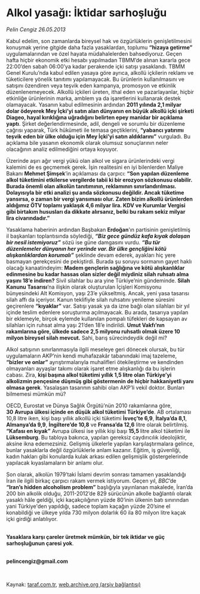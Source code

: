 # Alkol yasağı: İktidar sarhoşluğu 

*Pelin Cengiz 26.05.2013*

<div class="yazi"><p>Kabul edelim, son zamanlarda bireysel hak ve özgürlüklerin genişletilmesini konuşmak yerine gitgide daha fazla yasaklardan, toplumu <b>“hizaya getirme”</b> uygulamalarından ve özel hayata müdahalelerden bahsediyoruz. Geçen hafta hiçbir ekonomik etki hesabı yapılmadan TBMM’de alınan kararla gece 22:00’den sabah 06:00’ya kadar perakende içki satışı yasaklandı. TBMM Genel Kurulu’nda kabul edilen yasaya göre ayrıca, alkollü içkilerin reklamı ve tüketicilere yönelik tanıtımı yapılamayacak. Bu ürünlerin kullanılmasını ve satışını özendiren veya teşvik eden kampanya, promosyon ve etkinlik düzenlenemeyecek. Alkollü içkileri üreten, ithal eden ve pazarlayanlar, hiçbir etkinliğe ürünlerinin marka, amblem ya da işaretlerini kullanarak destek olamayacak. Yasanın kabul edilmesinin ardından <strong>2011 yılında 2,1 milyar dolar ödeyerek Mey İçki’yi satın alan dünyanın en büyük alkollü içki şirketi Diageo, hayal kırıklığına uğradığını belirten epey manidar bir açıklama yaptı</strong>. Şirket değerlendirmesinde, adil, dengeli ve sorumlu bir düzenleme çağrısı yaparak, Türk hükümeti ile temasa geçtiklerini, <b>“yabancı yatırımı teşvik eden bir ülke olduğu için Mey İçki’yi satın aldıklarını”</b> vurguladı. Bu açıklama bile yasanın ekonomik olarak olumsuz sonuçlarının neler olacağının analiz edilmediğini ortaya koyuyor.</p>
<p>Üzerinde aşırı ağır vergi yükü olan alkol ve sigara ürünlerindeki vergi kalemini de es geçmemek gerek. İşin realitesini en iyi bilenlerden Maliye Bakanı <b>Mehmet Şimşek</b>’in açıklaması da çarpıcı: <b>“Son yapılan düzenleme alkol tüketimini etkilerse vergilerde tabii ki bir erozyon sözkonusu olabilir. Burada önemli olan alkolün tanıtımının, reklamının sınırlandırılması. Dolayısıyla bir etki analizi şu anda sözkonusu değildir. Ancak tüketime yansırsa, o zaman bir vergi yansıması olur. Zaten bizim alkollü ürünlerden aldığımız ÖTV toplamı yaklaşık 4,6 milyar lira. KDV ve Kurumlar Vergisi gibi birtakım hususları da dikkate alırsanız, belki bu rakam sekiz milyar lira civarındadır.”</b></p>
<p>Yasaklama haberinin ardından Başbakan <b>Erdoğan</b>’ın partisinin genişletilmiş il başkanları toplantısında söylediği, <b><i>“Biz gece gündüz kafa kıyak dolaşan bir nesil istemiyoruz”</i></b> sözü ise güne damgasını vurdu. <b><i>“Bu tür düzenlemeler dünyanın her yerinde var. Bir ülke gençliğini kötü alışkanlıklardan korumalı”</i></b> şeklinde devam ederek, ayakları hiç yere basmayan gerekçesini de pekiştirdi. Burada şu soruyu sormanın gayet haklı olacağı kanaatindeyim: <strong>Madem gençlerin sağlığına ve kötü alışkanlıklar edinmesine bu kadar hassas olan sizler değil miydiniz silah ruhsatı alma yaşını 18’e indiren?</strong> Sivil silahlar bu ara yine Türkiye’nin gündeminde. <b>Silah Kanunu Tasarısı</b>’na ilişkin olarak oluşturulan İçişleri Komisyonu bünyesindeki Alt Komisyon, yaşı 23’e yükseltmiş. Ancak, yeni yasa tasarısı silah affı da içeriyor. Kanun teklifiyle silah ruhsatını yenileme süresini geçirenlere <b>“kıyaklar”</b> var. Satışı yasak ya da izne bağlı olan silahları bir yıl içinde teslim edenlere soruşturma açılmayacak. Bu arada, tasarıya yapılan bir eklemeyle, birçok eylemde kullanılan pompalı tüfekleri de kapsayan av silahları için ruhsat alma yaşı 21’den 18’e indirildi. <strong>Umut Vakfı’nın rakamlarına göre, ülkede sadece 2,5 milyonu ruhsatlı olmak üzere 10 milyon bireysel silah mevcut.</strong> Sahi, barış sürecindeydik değil mi?</p>
<p>Alkol satışının sınırlanmasıyla ilgili meseleye geri dönecek olursak, bu tür uygulamaların AKP’nin kendi muhafazakâr tabanındaki imaj tazeleme, <b>“bizler ve onlar”</b> ayrıştırmalarıyla muhalifleri ötekileştirme ve kendinden olmayanları ayyaşlar takımı olarak işaret etme alışkanlığı da bu işlerin cabası. Zira, <strong>kişi başına alkol tüketimi yıllık 1,5 litre olan Türkiye’yi alkolizmin pençesine düşmüş gibi göstermenin de hiçbir hakkaniyetli yanı olmasa gerek</strong>. Yasalaşan tasarının sahibi olan AKP’li vekil doktor. Bunları bilmemesi mümkün mü?</p>
<p>OECD, Eurostat ve Dünya Sağlık Örgütü’nün 2010 rakamlarına göre, <b>30</b> <strong>Avrupa ülkesi içinde en düşük alkol tüketimi Türkiye’de</strong>. AB ortalaması 10,8 litre iken, kişi başı yıllık alkollü içki tüketimi <b>İsveç’te 6,9</b>, <b>İtalya’da 8,1</b>, <b>Almanya’da 9,9</b>, <b>İngiltere’de 10,8</b> ve <b>Fransa’da 12,6</b> litre olarak belirtilmiş. <b>“Kafası en kıyak”</b> Avrupa ülkesi ise yıllık kişi başı <b>15,5 </b>litre alkol tüketimi ile <b>Lüksemburg</b>. Bu tabloya bakınca, yapılan gereksiz caydırıcılık ideolojiktir, aksine ikna edemezsiniz. Gelişmiş ülkelerle yapılan karşılaştırmalara gelince, bunlar yasaklarla değil özgürlüklerle anlam kazanır. Eğitim, iş güvenliği, kadın hakları gibi konularda kulak arkası edilen gelişmişlik göstergelerinde yapılacak kıyaslamaların bir anlamı olur.</p>
<p>Son olarak, alkolün 1979’taki İslami devrim sonrası tamamen yasaklandığı İran ile ilgili birkaç çarpıcı rakam vermek istiyorum. Geçen yıl, <i>BBC</i>’de <b>“<strong>Iran’s hidden alcoholism problem</strong>”</b> başlığıyla yayınlanan makalede, İran’da 200 bin alkolik olduğu, 2011-2012’de 829 sürücünün alkolle bağlantılı olarak yasaklı hâle geldiği, içki kaçakçılığının yüzde 80’inin ülkenin batı sınırından yani Türkiye'den yapıldığı, sadece toplam kaçağın yüzde 20’sine el konabildiği ve ülkeye yılda 730 milyon dolarlık 60 ila 80 milyon litre kaçak içki girdiği anlatılıyor.</p>
<p><strong><br/>Yasaklara karşı çareler üretmek mümkün, bir tek iktidar ve güç sarhoşluğunun çaresi yok</strong>.</p><b>
<p><br/>pelincengiz@gmail.com</p>
<p></p></b> 
</div>

Kaynak: [taraf.com.tr](http://www.taraf.com.tr/pelin-cengiz/makale-alkol-yasagi-iktidar-sarhoslugu.htm), [web.archive.org (arşiv bağlantısı)](http://web.archive.org/web/20131022064957/http://www.taraf.com.tr/pelin-cengiz/makale-alkol-yasagi-iktidar-sarhoslugu.htm)
